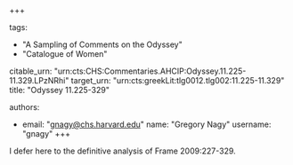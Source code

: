 +++

tags:
- "A Sampling of Comments on the Odyssey"
- "Catalogue of Women"

citable_urn: "urn:cts:CHS:Commentaries.AHCIP:Odyssey.11.225-11.329.LPzNRhi"
target_urn: "urn:cts:greekLit:tlg0012.tlg002:11.225-11.329"
title: "Odyssey 11.225-329"

authors:
- email: "gnagy@chs.harvard.edu"
  name: "Gregory Nagy"
  username: "gnagy"
+++

<p>I defer here to the definitive analysis of Frame 2009:227-329. </p>